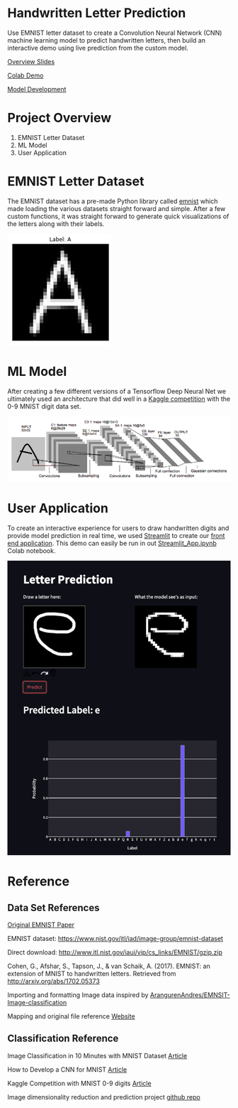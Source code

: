 # Handwritten Letter Prediction 

Use EMNIST letter dataset to create a Convolution Neural Network (CNN) machine learning model to predict handwritten letters, then build an interactive demo using live prediction from the custom model.


[Overview Slides]()

[Colab Demo](https://github.com/coryroyce/Handwritten_Letters_Prediction/blob/main/streamlit_application/Streamlit_App_Letter_Classification.ipynb)

[Model Development](https://github.com/coryroyce/Handwritten_Letters_Prediction/blob/main/model_development/Letter_Classification_Model_Development.ipynb)

# Project Overview
1. EMNIST Letter Dataset
1. ML Model
1. User Application

# EMNIST Letter Dataset
The EMNIST dataset has a pre-made Python library called [emnist](https://pypi.org/project/emnist/) which made loading the various datasets straight forward and simple. After a few custom functions, it was straight forward to generate quick visualizations of the letters along with their labels.

![Letter Data Visualization with Label](https://github.com/coryroyce/Handwritten_Letters_Prediction/blob/main/reference/labeled_image_A.png)

# ML Model
After creating a few different versions of a Tensorflow Deep Neural Net we ultimately used an architecture that did well in a [Kaggle competition](https://www.kaggle.com/cdeotte/25-million-images-0-99757-mnist) with the 0-9 MNIST digit data set.

![Model Architecture - Image from cdeotte/25-million-images-0-99757-mnist](https://github.com/coryroyce/Handwritten_Letters_Prediction/blob/main/reference/model_architecture_diagram.png)

# User Application
To create an interactive experience for users to draw handwritten digits and provide model prediction in real time, we used [Streamlit](https://streamlit.io/) to create our [front end application](https://github.com/coryroyce/Handwritten_Letters_Prediction/tree/main/streamlit_application). This demo can easily be run in out [Streamlit_App.ipynb](https://github.com/coryroyce/Handwritten_Letters_Prediction/blob/main/streamlit_application/Streamlit_App.ipynb) Colab notebook.

![App Example](https://github.com/coryroyce/Handwritten_Letters_Prediction/blob/main/reference/app_demo_image.png)

# Reference

## Data Set References

[Original EMNIST Paper](https://arxiv.org/pdf/1702.05373.pdf)

EMNIST dataset: https://www.nist.gov/itl/iad/image-group/emnist-dataset

Direct download: http://www.itl.nist.gov/iaui/vip/cs_links/EMNIST/gzip.zip

Cohen, G., Afshar, S., Tapson, J., & van Schaik, A. (2017). EMNIST: an extension of MNIST to handwritten letters. Retrieved from http://arxiv.org/abs/1702.05373

Importing and formatting Image data inspired by [ArangurenAndres/EMNSIT-Image-classification](https://github.com/ArangurenAndres/EMNSIT-Image-classification/blob/master/cognition_project.ipynb)

Mapping and original file reference [Website](https://www.kaggle.com/crawford/emnist/version/1?select=emnist-balanced-mapping.txt)

## Classification Reference

Image Classification in 10 Minutes with MNIST Dataset [Article](https://towardsdatascience.com/image-classification-in-10-minutes-with-mnist-dataset-54c35b77a38d)

How to Develop a CNN for MNIST [Article](https://machinelearningmastery.com/how-to-develop-a-convolutional-neural-network-from-scratch-for-mnist-handwritten-digit-classification/)

Kaggle Competition with MNIST 0-9 digits [Article](https://www.kaggle.com/cdeotte/25-million-images-0-99757-mnist)

Image dimensionality reduction and prediction project [github repo](https://github.com/coryroyce/emnist_letter_exploration_and_prediction)

